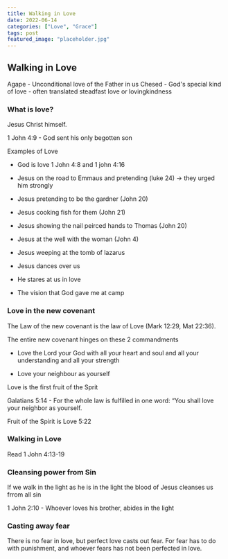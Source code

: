 ```yaml
---
title: Walking in Love
date: 2022-06-14
categories: ["Love", "Grace"]
tags: post
featured_image: "placeholder.jpg"
---
```


## Walking in Love

Agape - Unconditional love of the Father in us
Chesed - God's special kind of love - often translated steadfast love or lovingkindness

### What is love?

Jesus Christ himself.

1 John 4:9 - God sent his only begotten son 

Examples of Love

- God is love 1 John 4:8 and 1 john 4:16

- Jesus on the road to Emmaus and pretending (luke 24) -> they urged him strongly

- Jesus pretending to be the gardner (John 20) 

- Jesus cooking fish for them (John 21)

- Jesus showing the nail peirced hands to Thomas  (John 20)

- Jesus at the well with the woman (John 4)

- Jesus weeping at the tomb of lazarus

- Jesus dances over us

- He stares at us in love

- The vision that God gave me at camp

### Love in the new covenant

The Law of the new covenant is the law of Love (Mark 12:29, Mat 22:36).

The entire new covenant hinges on these 2 commandments

- Love the Lord your God with all your heart and soul and all your understanding and all your strength

- Love your neighbour as yourself

Love is the first fruit of the Sprit

Galatians 5:14 - For the whole law is fulfilled in one word: “You shall love your neighbor as yourself.

Fruit of the Spirit is Love 5:22

### Walking in Love

Read 1 John 4:13-19

### Cleansing power from Sin

If we walk in the light as he is in the light the blood of Jesus cleanses us frrom all sin

1 John 2:10 - Whoever loves his brother, abides in the light

### Casting away fear

There is no fear in love, but perfect love casts out fear. For fear has to do with punishment, and whoever fears has not been perfected in love.
